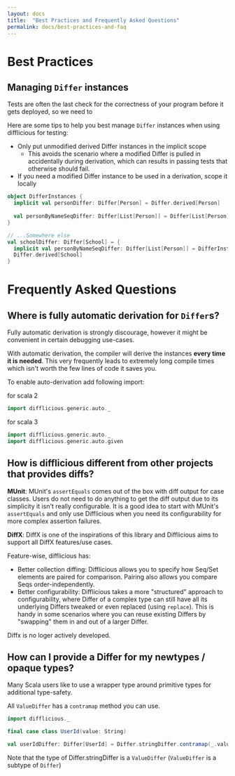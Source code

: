 ```yaml
---
layout: docs
title:  "Best Practices and Frequently Asked Questions"
permalink: docs/best-practices-and-faq
---
```


# Best Practices

## Managing `Differ` instances

Tests are often the last check for the correctness of your program before it gets deployed, so we need to 

Here are some tips to help you best manage `Differ` instances when using difflicious for testing:

* Only put unmodified derived Differ instances in the implicit scope
  * This avoids the scenario where a modified Differ is pulled in accidentally during derivation, which can results in 
    passing tests that otherwise should fail.
* If you need a modified Differ instance to be used in a derivation, scope it locally

```scala
object DifferInstances {
  implicit val personDiffer: Differ[Person] = Differ.derived[Person]
  
  val personByNameSeqDiffer: Differ[List[Person]] = Differ[List[Person]].pairBy(_.name)
}

// ...Somewhere else
val schoolDiffer: Differ[School] = {
  implicit val personByNameSeqDiffer: Differ[List[Person]] = DifferInstances.personByNameSeqDiffer
  Differ.derived[School]
}
```

# Frequently Asked Questions

## Where is fully automatic derivation for `Differ`s?

Fully automatic derivation is strongly discourage, however it might be convenient in certain debugging use-cases.

With automatic derivation, the compiler will derive the instances **every time it is needed**.
This very frequently leads to extremely long compile times which isn't worth the few lines of code it saves you.

To enable auto-derivation add following import:

for scala 2
```scala
import difflicious.generic.auto._
```

for scala 3
```scala
import difflicious.generic.auto._
import difflicious.generic.auto.given
```

## How is difflicious different from other projects that provides diffs?

**MUnit**: MUnit's `assertEquals` comes out of the box with diff output for case classes. Users do not need to do anything 
to get the diff output due to its simplicity it isn't really configurable. It is a good idea to start with MUnit's `assertEquals`
and only use Difflicious when you need its configurability for more complex assertion failures.

**DiffX**: DiffX is one of the inspirations of this library and Difflicious aims to support all DiffX features/use cases.

Feature-wise, difflicious has:

- Better collection diffing: Difflicious allows you to specify how Seq/Set elements are paired for comparison. 
  Pairing also allows you compare Seqs order-independently.
- Better configurability: Difflicious takes a more "structured" approach to configurability, where Differ of a complex type
  can still have all its underlying Differs tweaked or even replaced (using `replace`). This is handy in some scenarios
  where you can reuse existing Differs by "swapping" them in and out of a larger Differ.

Diffx is no loger actively developed.
  
## How can I provide a Differ for my newtypes / opaque types?

Many Scala users like to use a wrapper type around primitive types for additional type-safety.

All `ValueDiffer` has a `contramap` method you can use.

```scala mdoc:invisible
import difflicious._
```

```scala mdoc:silent
final case class UserId(value: String)

val userIdDiffer: Differ[UserId] = Differ.stringDiffer.contramap(_.value)
```

Note that the type of Differ.stringDiffer is a `ValueDiffer` (`ValueDiffer` is a subtype of `Differ`)

